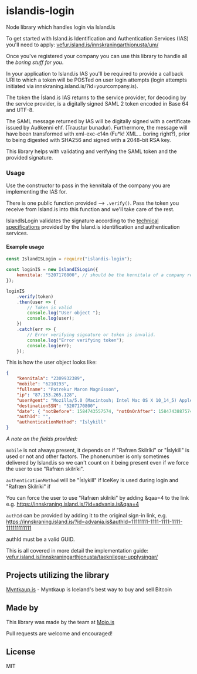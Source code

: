 # islandis-login

Node library which handles login via Island.is

To get started with Island.is Identification and Authentication Services (IAS) you'll need to apply: [vefur.island.is/innskraningarthjonusta/um/](https://vefur.island.is/innskraningarthjonusta/um/)

Once you've registered your company you can use this library to handle all the _boring stuff for you_.

In your application to Island.is IAS you'll be required to provide a callback URI to which a token will be POSTed on user login attempts (login attempts initiated via innskraning.island.is/?id=yourcompany.is).

The token the Ísland.is IAS returns to the service provider, for decoding by the service provider, is a digitally signed SAML 2 token encoded in Base 64 and UTF-8.

The SAML message returned by IAS will be digitally signed with a certificate issued by Auðkenni ehf. (Traustur bunadur). Furthermore, the message will have been transformed with xml-exc-c14n (Fu\*k! XML... boring right?), prior to being digested with SHA256 and signed with a 2048-bit RSA key.

This library helps with validating and verifying the SAML token and the provided signature.

### Usage

Use the constructor to pass in the kennitala of the company you are implementing the IAS for.

There is one public function provided --> `.verify()`. Pass the token you receive from Island.is into this function and we'll take care of the rest.

IslandIsLogin validates the signature according to the [technical specifications](https://vefur.island.is/innskraningarthjonusta/taeknilegar-upplysingar/) provided by the Ísland.is identification and authentication services.

#### Example usage

```js
const IslandISLogin = require("islandis-login");

const loginIS = new IslandISLogin({
    kennitala: "5207170800", // should be the kennitala of a company registered with Island.is
});

loginIS
    .verify(token)
    .then(user => {
        // Token is valid
        console.log("User object ");
        console.log(user);
    })
    .catch(err => {
        // Error verifying signature or token is invalid.
        console.log("Error verifying token");
        console.log(err);
    });
```

This is how the user object looks like:

```json
{
    "kennitala": "2309932389",
    "mobile": "6210193",
    "fullname": "Patrekur Maron Magnússon",
    "ip": "87.153.265.128",
    "userAgent": "Mozilla/5.0 (Macintosh; Intel Mac OS X 10_14_5) AppleWebKit/537.36 (KHTML, like Gecko) Chrome/80.0.3687.132 Safari/537.36",
    "destinationSSN": "5207170800",
    "date": { "notBefore": 1584743557574, "notOnOrAfter": 1584743887574 },
    "authId": "",
    "authenticationMethod": "Íslykill"
}
```

_A note on the fields provided:_

`mobile` is not always present, it depends on if "Rafræn Skilríki" or "Íslykill" is used or not and other factors. The phonenumber is only sometimes delivered by Island.is so we can't count on it being present even if we force the user to use "Rafræn skilríki".

`authenticationMethod` will be "Íslykill" if IceKey is used during login and "Rafræn Skilríki" if

You can force the user to use "Rafræn skilríki" by adding &qaa=4 to the link e.g. https://innskraning.island.is/?id=advania.is&qaa=4

`authId` can be provided by adding it to the original sign-in link, e.g. https://innskraning.island.is/?id=advania.is&authId=11111111-1111-1111-1111-111111111111

authId must be a valid GUID.

This is all covered in more detail the implementation guide: [vefur.island.is/innskraningarthjonusta/taeknilegar-upplysingar/](https://vefur.island.is/innskraningarthjonusta/taeknilegar-upplysingar/)

## Projects utilizing the library

[Myntkaup.is](https://myntkaup.is/) - Myntkaup is Iceland's best way to buy and sell Bitcoin

## Made by

This library was made by the team at [Mojo.is](https://www.mojo.is/)

Pull requests are welcome and encouraged!

## License

MIT
